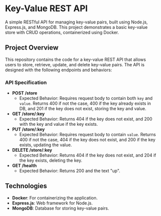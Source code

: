 # Key-Value REST API

A simple RESTful API for managing key-value pairs, built using Node.js, Express.js, and MongoDB. This project demonstrates a basic key-value store with CRUD operations, containerized using Docker.

## Project Overview
This repository contains the code for a key-value REST API that allows users to store, retrieve, update, and delete key-value pairs. The API is designed with the following endpoints and behaviors:

### API Specification
- **POST /store**
  - Expected Behavior: Requires request body to contain both `key` and `value`. Returns 400 if not the case, 400 if the key already exists in DB, and 201 if the key does not exist, storing the key and value.
- **GET /store/:key**
  - Expected Behavior: Returns 404 if the key does not exist, and 200 with the key and value if the key exists.
- **PUT /store/:key**
  - Expected Behavior: Requires request body to contain `value`. Returns 400 if not the case, 404 if the key does not exist, and 200 if the key exists, updating the value.
- **DELETE /store/:key**
  - Expected Behavior: Returns 404 if the key does not exist, and 204 if the key exists, deleting the key.
- **GET /health**
  - Expected Behavior: Returns 200 and the text "up".

## Technologies
- **Docker**: For containerizing the application.
- **Express.js**: Web framework for Node.js.
- **MongoDB**: Database for storing key-value pairs.


